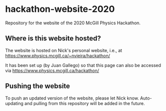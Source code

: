 # hackathon-website-2020

Repository for the website of the 2020 McGill Physics Hackathon. 

Where is this website hosted?
-----------------------------
The website is hosted on Nick's personal website, i.e., at https://www.physics.mcgill.ca/~nvieira/hackathon/  

It has been set up (by Juan Gallego) so that this page can also be accessed via https://www.physics.mcgill.ca/hackathon/  

Pushing the website
-------------------
To push an updated version of the website, please let Nick know. Auto-updating and pulling from this repository will be added in the future. 





